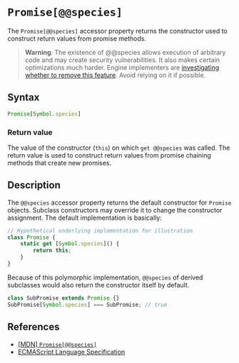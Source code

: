 # `Promise[@@species]`

The `Promise[@@species]` accessor property returns the constructor used to construct return values from promise methods.

> **Warning**: The existence of @@species allows execution of arbitrary code and may create security vulnerabilities. It also makes certain optimizations much harder. Engine implementers are [investigating whether to remove this feature](https://github.com/tc39/proposal-rm-builtin-subclassing). Avoid relying on it if possible.

## Syntax

```js
Promise[Symbol.species]
```

### Return value

The value of the constructor (`this`) on which `get @@species` was called. The return value is used to construct return values from promise chaining methods that create new promises.

## Description

The `@@species` accessor property returns the default constructor for `Promise` objects. Subclass constructors may override it to change the constructor assignment. The default implementation is basically:

```js
// Hypothetical underlying implementation for illustration
class Promise {
    static get [Symbol.species]() {
        return this;
    }
}
```

Because of this polymorphic implementation, `@@species` of derived subclasses would also return the constructor itself by default.

```js
class SubPromise extends Promise {}
SubPromise[Symbol.species] === SubPromise; // true
```

## References

* [[MDN] `Promise[@@species]`](https://developer.mozilla.org/en-US/docs/Web/JavaScript/Reference/Global_Objects/Promise/@@species)
* [ECMAScript Language Specification](https://tc39.es/ecma262/multipage/control-abstraction-objects.html#sec-get-promise-@@species)